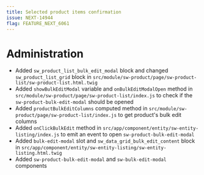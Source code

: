 ```yaml
---
title: Selected product items confirmation
issue: NEXT-14944
flag: FEATURE_NEXT_6061
---
```

# Administration
* Added `sw_product_list_bulk_edit_modal` block and changed `sw_product_list_grid` block in `src/module/sw-product/page/sw-product-list/sw-product-list.html.twig`
* Added `showBulkEditModal` variable and `onBulkEditModalOpen` method in `src/module/sw-product/page/sw-product-list/index.js` to check if the `sw-product-bulk-edit-modal` should be opened
* Added `productBulkEditColumns` computed method in `src/module/sw-product/page/sw-product-list/index.js` to get product's bulk edit columns
* Added `onClickBulkEdit` method in `src/app/component/entity/sw-entity-listing/index.js` to emit an event to open `sw-product-bulk-edit-modal`
* Added `bulk-edit-modal` slot and `sw_data_grid_bulk_edit_content` block in `src/app/component/entity/sw-entity-listing/sw-entity-listing.html.twig`
* Added `sw-product-bulk-edit-modal` and `sw-bulk-edit-modal` components

